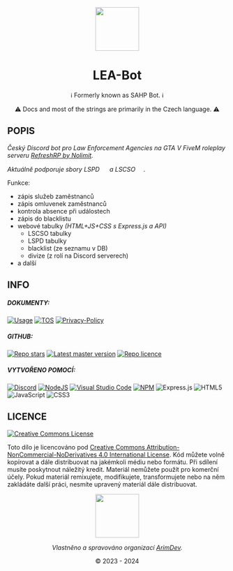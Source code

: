<div align="center">
<img src="https://i.imgur.com/EnZErOi.png" width="100" height="100"/>

# LEA-Bot

ℹ️ Formerly known as SAHP Bot. ℹ️

⚠️ Docs and most of the strings are primarily in the Czech language. ⚠️

</div>

## POPIS

*Český Discord bot pro Law Enforcement Agencies na GTA V FiveM roleplay serveru [RefreshRP by Nolimit](https://nlmt.cc/).*

*Aktuálně podporuje sbory LSPD <img src="https://i.imgur.com/gfL0fGf.png" width="15" height="15"/> a LSCSO <img src="https://i.imgur.com/Hex0MQF.png" width="15" height="15"/>.*

Funkce:
- zápis služeb zaměstnanců
- zápis omluvenek zaměstnanců
- kontrola absence při událostech
- zápis do blacklistu
- webové tabulky *(HTML+JS+CSS s Express.js a API)*
    - LSCSO tabulky
    - LSPD tabulky
    - blacklist (ze seznamu v DB)
    - divize (z rolí na Discord serverech)
- a další

## INFO

##### DOKUMENTY:

[![Usage](https://img.shields.io/badge/Jak%20na%20to%3F-blue?style=for-the-badge)](/docs/usage.md) [![TOS](https://img.shields.io/badge/Podmínky%20Použití-yellow.svg?style=for-the-badge)](/docs/terms-of-use.md) [![Privacy-Policy](https://img.shields.io/badge/Zásady%20Ochrany%20Osoních%20Údajů-red.svg?style=for-the-badge)](/docs/privacy-policy.md)

##### GITHUB:

[![Repo stars](https://img.shields.io/github/stars/ArimDev/LEA-bot?style=flat&logo=github&labelColor=232121&color=457cc0&label=Hvězdy)](https://github.com/ArimDev/LEA-bot/stargazers) [![Latest master version](https://img.shields.io/github/package-json/version/ArimDev/LEA-bot?color=457cc0&label=Verze&labelColor=232121&logo=github&sort=semver&style=flat)](https://github.com/ArimDev/LEA-bot/tree/master/) [![Repo licence](https://img.shields.io/badge/CC_BY_NC_ND_4.0-457cc0?style=flat&logo=github&labelColor=232121&label=Licence)](https://github.com/ArimDev/LEA-bot/blob/master/LICENSE.md)

##### VYTVOŘENO POMOCÍ:

[![Discord](https://img.shields.io/badge/Discord-%235865F2.svg?style=for-the-badge&logo=discord&logoColor=white)]() [![NodeJS](https://img.shields.io/badge/node.js-6DA55F?style=for-the-badge&logo=node.js&logoColor=white)]() [![Visual Studio Code](https://img.shields.io/badge/Visual%20Studio%20Code-0078d7.svg?style=for-the-badge&logo=visual-studio-code&logoColor=white)]() [![NPM](https://img.shields.io/badge/NPM-%23CB3837.svg?style=for-the-badge&logo=npm&logoColor=white)]()
![Express.js](https://img.shields.io/badge/express.js-%23404d59.svg?style=for-the-badge&logo=express&logoColor=%2361DAFB) ![HTML5](https://img.shields.io/badge/html5-%23E34F26.svg?style=for-the-badge&logo=html5&logoColor=white) ![JavaScript](https://img.shields.io/badge/javascript-%23323330.svg?style=for-the-badge&logo=javascript&logoColor=%23F7DF1E) ![CSS3](https://img.shields.io/badge/css3-%231572B6.svg?style=for-the-badge&logo=css3&logoColor=white)

## LICENCE
[![Creative Commons License](https://i.creativecommons.org/l/by-nc-nd/4.0/88x31.png)](http://creativecommons.org/licenses/by-nc-nd/4.0/)

Toto dílo je licencováno pod [Creative Commons Attribution-NonCommercial-NoDerivatives 4.0 International License](http://creativecommons.org/licenses/by-nc-nd/4.0/).
Kód můžete volně kopírovat a dále distribuovat na jakémkoli médiu nebo formátu. Při sdílení musíte poskytnout náležitý kredit. Materiál nemůžete použít pro komerční účely. Pokud materiál remixujete, modifikujete, transformujete nebo na něm zakládáte další práci, nesmíte upravený materiál dále distribuovat.
<div align="center">
<img src="https://i.imgur.com/0OfsGcj.png" width="100" height="100"/>

*Vlastněno a spravováno organizací [ArimDev](https://github.com/ArimDev).*

© 2023 - 2024
</div>